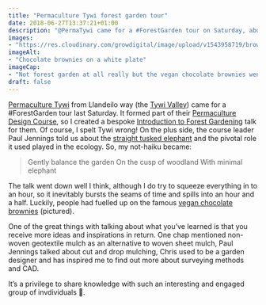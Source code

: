 ```yaml
---
title: "Permaculture Tywi forest garden tour"
date: 2018-06-27T13:37:21+01:00
description: "@PermaTywi came for a #ForestGarden tour on Saturday, about a dozen, everyone seemed to enjoy themselves!"
images: 
- "https://res.cloudinary.com/growdigital/image/upload/v1543958719/brownies-42957769501.jpg"
imageAlt: 
- "Chocolate brownies on a white plate"
imageCap:
- "Not forest garden at all really but the vegan chocolate brownies went down well"
draft: false
---
```


[Permaculture Tywi](https://twitter.com/permatywi) from Llandeilo way (the [Tywi Valley](https://en.wikipedia.org/wiki/River_Tywi)) came for a #ForestGarden tour last Saturday. It formed part of their [Permaculture Design Course](https://www.permaculture.co.uk/courses), so I created a bespoke [Introduction to Forest Gardening](https://www.forestgarden.wales/talks/tywi/) talk for them. Of course, I spelt Tywi wrong! On the plus side, the course leader Paul Jennings told us about the [straight tusked elephant](https://en.wikipedia.org/wiki/Straight-tusked_elephant) and the pivotal role it used played in the ecology. So, my not-haiku became:

> Gently balance the garden 
> On the cusp of woodland 
> With minimal elephant

The talk went down well I think, although I do try to squeeze everything in to an hour, so it inevitably bursts the seams of time and spills into an hour and a half. Luckily, people had fuelled up on the famous [vegan chocolate brownies](http://simp.ly/publish/L624C8) (pictured).

One of the great things with talking about what you’ve learned is that you receive more ideas and inspirations in return. One chap mentioned non-woven geotextile mulch as an alternative to woven sheet mulch, Paul Jennings talked about cut and drop mulching, Chris used to be a garden designer and has inspired me to find out more about surveying methods and CAD. 

It’s a privilege to share knowledge with such an interesting and engaged group of invdividuals 🙂.

